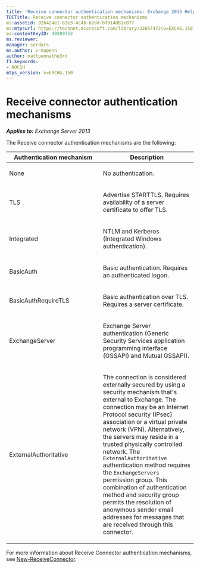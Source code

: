 ```yaml
---
title: 'Receive connector authentication mechanisms: Exchange 2013 Help'
TOCTitle: Receive connector authentication mechanisms
ms:assetid: 926424e1-83e3-4c4b-b2dd-bf814d81e877
ms:mtpsurl: https://technet.microsoft.com/library/JJ657472(v=EXCHG.150)
ms:contentKeyID: 49289352
ms.reviewer: 
manager: serdars
ms.author: v-mapenn
author: mattpennathe3rd
f1.keywords:
- NOCSH
mtps_version: v=EXCHG.150
---
```


# Receive connector authentication mechanisms

_**Applies to:** Exchange Server 2013_

The Receive connector authentication mechanisms are the following:

<table>
<colgroup>
<col style="width: 50%" />
<col style="width: 50%" />
</colgroup>
<thead>
<tr class="header">
<th>Authentication mechanism</th>
<th>Description</th>
</tr>
</thead>
<tbody>
<tr class="odd">
<td><p>None</p></td>
<td><p>No authentication.</p></td>
</tr>
<tr class="even">
<td><p>TLS</p></td>
<td><p>Advertise STARTTLS. Requires availability of a server certificate to offer TLS.</p></td>
</tr>
<tr class="odd">
<td><p>Integrated</p></td>
<td><p>NTLM and Kerberos (Integrated Windows authentication).</p></td>
</tr>
<tr class="even">
<td><p>BasicAuth</p></td>
<td><p>Basic authentication. Requires an authenticated logon.</p></td>
</tr>
<tr class="odd">
<td><p>BasicAuthRequireTLS</p></td>
<td><p>Basic authentication over TLS. Requires a server certificate.</p></td>
</tr>
<tr class="even">
<td><p>ExchangeServer</p></td>
<td><p>Exchange Server authentication (Generic Security Services application programming interface (GSSAPI) and Mutual GSSAPI).</p></td>
</tr>
<tr class="odd">
<td><p>ExternalAuthoritative</p></td>
<td><p>The connection is considered externally secured by using a security mechanism that's external to Exchange. The connection may be an Internet Protocol security (IPsec) association or a virtual private network (VPN). Alternatively, the servers may reside in a trusted physically controlled network. The <code>ExternalAuthoritative</code> authentication method requires the <code>ExchangeServers</code> permission group. This combination of authentication method and security group permits the resolution of anonymous sender email addresses for messages that are received through this connector.</p></td>
</tr>
</tbody>
</table>

For more information about Receive Connector authentication mechanisms, see [New-ReceiveConnector](https://docs.microsoft.com/powershell/module/exchange/mail-flow/New-ReceiveConnector).
